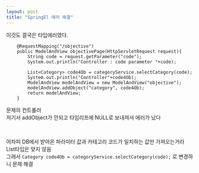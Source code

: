 ```yaml
---
layout: post
title: "SpringEl 에러 해결"
---
```


이것도 결국은 타입에러였다.  
```
    @RequestMapping("/objective")
    public ModelAndView objectivePage(HttpServletRequest request){
        String code = request.getParameter("code");
        System.out.println("Controller : code parameter "+code);

        List<Category> code4Ob = categoryService.selectCategory(code);
        System.out.println("Controller"+code4Ob);
        ModelAndView modelAndView = new ModelAndView("objective");
        modelAndView.addObject("category", code4Ob);
        return modelAndView;
    }
```
문제의 컨트롤러  
저기서 addObject가 안되고 타임리프에 NULL로 보내져서 에러가 났다  

<br>

어차피 DB에서 받아온 파라미터 값과 카테고리 코드가 일치하는 값만 가져오는거라  
List타입은 맞지 않음  
그래서 `Category code4Ob = categoryService.selectCategory(code);` 로 변경하니 문제 해결
